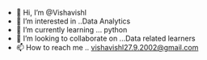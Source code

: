 - 👋 Hi, I’m @Vishavishl
- 👀 I’m interested in ..Data Analytics 
- 🌱 I’m currently learning ... python 
- 💞️ I’m looking to collaborate on ...Data related learners
- 📫 How to reach me .. vishavishl27.9.2002@gmail.com

<!---
Vishavishl/Vishavishl is a ✨ special ✨ repository because its `README.md` (this file) appears on your GitHub profile.
You can click the Preview link to take a look at your changes.
--->

